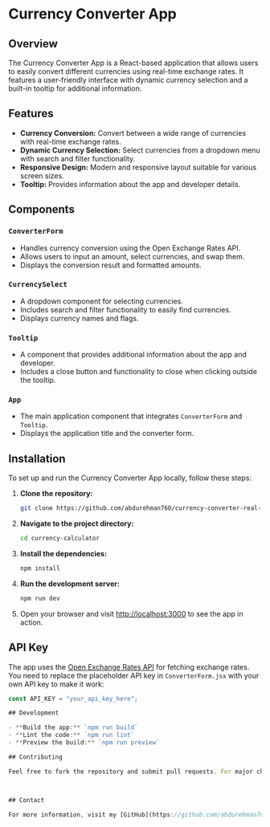 # Currency Converter App

## Overview

The Currency Converter App is a React-based application that allows users to easily convert different currencies using real-time exchange rates. It features a user-friendly interface with dynamic currency selection and a built-in tooltip for additional information.

## Features

- **Currency Conversion:** Convert between a wide range of currencies with real-time exchange rates.
- **Dynamic Currency Selection:** Select currencies from a dropdown menu with search and filter functionality.
- **Responsive Design:** Modern and responsive layout suitable for various screen sizes.
- **Tooltip:** Provides information about the app and developer details.

## Components

### `ConverterForm`

- Handles currency conversion using the Open Exchange Rates API.
- Allows users to input an amount, select currencies, and swap them.
- Displays the conversion result and formatted amounts.

### `CurrencySelect`

- A dropdown component for selecting currencies.
- Includes search and filter functionality to easily find currencies.
- Displays currency names and flags.

### `Tooltip`

- A component that provides additional information about the app and developer.
- Includes a close button and functionality to close when clicking outside the tooltip.

### `App`

- The main application component that integrates `ConverterForm` and `Tooltip`.
- Displays the application title and the converter form.

## Installation

To set up and run the Currency Converter App locally, follow these steps:

1. **Clone the repository:**

    ```bash
    git clone https://github.com/abdurehman760/currency-converter-real-time.git
    ```

2. **Navigate to the project directory:**

    ```bash
    cd currency-calculator
    ```

3. **Install the dependencies:**

    ```bash
    npm install
    ```

4. **Run the development server:**

    ```bash
    npm run dev
    ```

5. Open your browser and visit [http://localhost:3000](http://localhost:3000) to see the app in action.

## API Key

The app uses the [Open Exchange Rates API](https://openexchangerates.org/) for fetching exchange rates. You need to replace the placeholder API key in `ConverterForm.jsx` with your own API key to make it work:

```jsx
const API_KEY = "your_api_key_here";

## Development

- **Build the app:** `npm run build`
- **Lint the code:** `npm run lint`
- **Preview the build:** `npm run preview`

## Contributing

Feel free to fork the repository and submit pull requests. For major changes or feature requests, please open an issue.



## Contact

For more information, visit my [GitHub](https://github.com/abdurehman760) or [Website](https://InDevelopment.com).
